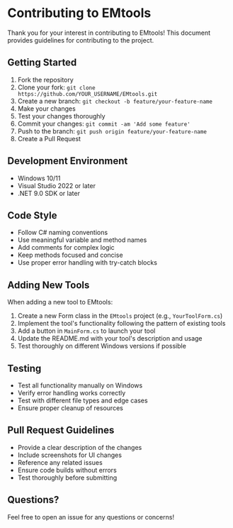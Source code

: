 # Contributing to EMtools

Thank you for your interest in contributing to EMtools! This document provides guidelines for contributing to the project.

## Getting Started

1. Fork the repository
2. Clone your fork: `git clone https://github.com/YOUR_USERNAME/EMtools.git`
3. Create a new branch: `git checkout -b feature/your-feature-name`
4. Make your changes
5. Test your changes thoroughly
6. Commit your changes: `git commit -am 'Add some feature'`
7. Push to the branch: `git push origin feature/your-feature-name`
8. Create a Pull Request

## Development Environment

- Windows 10/11
- Visual Studio 2022 or later
- .NET 9.0 SDK or later

## Code Style

- Follow C# naming conventions
- Use meaningful variable and method names
- Add comments for complex logic
- Keep methods focused and concise
- Use proper error handling with try-catch blocks

## Adding New Tools

When adding a new tool to EMtools:

1. Create a new Form class in the `EMtools` project (e.g., `YourToolForm.cs`)
2. Implement the tool's functionality following the pattern of existing tools
3. Add a button in `MainForm.cs` to launch your tool
4. Update the README.md with your tool's description and usage
5. Test thoroughly on different Windows versions if possible

## Testing

- Test all functionality manually on Windows
- Verify error handling works correctly
- Test with different file types and edge cases
- Ensure proper cleanup of resources

## Pull Request Guidelines

- Provide a clear description of the changes
- Include screenshots for UI changes
- Reference any related issues
- Ensure code builds without errors
- Test thoroughly before submitting

## Questions?

Feel free to open an issue for any questions or concerns!
